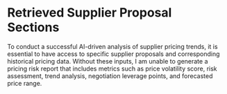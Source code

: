 # Retrieved Supplier Proposal Sections

To conduct a successful AI-driven analysis of supplier pricing trends, it is essential to have access to specific supplier proposals and corresponding historical pricing data. Without these inputs, I am unable to generate a pricing risk report that includes metrics such as price volatility score, risk assessment, trend analysis, negotiation leverage points, and forecasted price range.
```